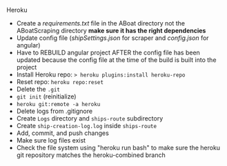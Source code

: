 Heroku
- Create a *requirements.txt* file in the ABoat directory not the ABoatScraping directory **make sure it has the right dependencies**
- Update config file (*shipSettings.json* for scraper and *config.json* for angular)
- Have to REBUILD angular project AFTER the config file has been updated because the config file at the time of the build is built into the project
- Install Heroku repo: `> heroku plugins:install heroku-repo`
- Reset repo: `heroku repo:reset`
- Delete the `.git`
- `git init` (reinitialize)
- `heroku git:remote -a heroku`
- Delete logs from .gitignore
- Create `Logs` directory and `ships-route` subdirectory
- Create `ship-creation-log.log` inside `ships-route`
- Add, commit, and push changes
- Make sure log files exist
- Check the file system using "heroku run bash" to make sure the heroku git repository matches the heroku-combined branch
